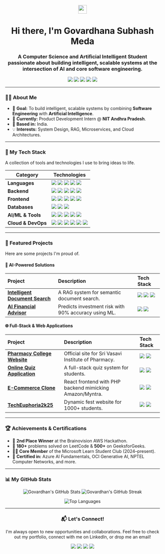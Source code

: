 <div align="center">
  <img src="https://media.giphy.com/media/hvRJCLFzcasrR4ia7z/giphy.gif" width="28">
  <h1 align="center">Hi there, I'm Govardhana Subhash Meda</h1>
  <h3 align="center"> A Computer Science and Artificial Intelligent Student  passionate about building intelligent, scalable systems at the intersection of AI and core software engineering.</h3>
</div>

<p align="center">
  <!-- ⬅️ Add your portfolio link here -->
  <a href="https://govardhan-subhash.github.io/portfolio/"><img src="https://img.shields.io/badge/My_Portfolio-8A2BE2?style=for-the-badge&logo=read-the-docs&logoColor=white"/></a>
  <a href="https://www.linkedin.com/in/govardhana-subhash-9392676529k/"><img src="https://img.shields.io/badge/LinkedIn-0077B5?style=for-the-badge&logo=linkedin&logoColor=white"/></a>
  <a href="mailto:govardhanasubhashmeda@gmail.com"><img src="https://img.shields.io/badge/Gmail-D14836?style=for-the-badge&logo=gmail&logoColor=white"/></a>
  <a href="https://leetcode.com/u/G_Subhash/"><img src="https://img.shields.io/badge/LeetCode-FFA116?style=for-the-badge&logo=LeetCode&logoColor=black"/></a>
  <a href="https://www.geeksforgeeks.org/user/subhashsuo86o/"><img src="https://img.shields.io/badge/GeeksforGeeks-298D46?style=for-the-badge&logo=geeksforgeeks&logoColor=white"/></a>
</p>

---

### 👨‍💻 About Me

- 🎯 **Goal:** To build intelligent, scalable systems by combining **Software Engineering** with **Artificial Intelligence**.
- 💼 **Currently:** Product Development Intern @ **NIT Andhra Pradesh**.
- 📍 **Based in:** India.
- 💡 **Interests:** System Design, RAG, Microservices, and Cloud Architectures.

---

### 🚀 My Tech Stack

A collection of tools and technologies I use to bring ideas to life.

| Category           | Technologies                                                                                                                                                                                                                                                              |
|--------------------|---------------------------------------------------------------------------------------------------------------------------------------------------------------------------------------------------------------------------------------------------------------------------|
| **Languages**      | <img src="https://img.shields.io/badge/Java-ED8B00?style=for-the-badge&logo=openjdk&logoColor=white"> <img src="https://img.shields.io/badge/Python-3776AB?style=for-the-badge&logo=python&logoColor=white"> <img src="https://img.shields.io/badge/C++-00599C?style=for-the-badge&logo=c%2B%2B&logoColor=white"> <img src="https://img.shields.io/badge/SQL-4479A1?style=for-the-badge&logo=postgresql&logoColor=white"> <img src="https://img.shields.io/badge/PHP-777BB4?style=for-the-badge&logo=php&logoColor=white">                                                                |
| **Backend**        | <img src="https://img.shields.io/badge/Spring_Boot-6DB33F?style=for-the-badge&logo=spring-boot&logoColor=white"> <img src="https://img.shields.io/badge/Django-092E20?style=for-the-badge&logo=django&logoColor=white"> <img src="https://img.shields.io/badge/Flask-000000?style=for-the-badge&logo=flask&logoColor=white"> <img src="https://img.shields.io/badge/Microservices-525252?style=for-the-badge&logo=redhat&logoColor=white"> <img src="https://img.shields.io/badge/REST_APIs-0277BD?style=for-the-badge&logo=swagger&logoColor=white"> |
| **Frontend**       | <img src="https://img.shields.io/badge/React-61DAFB?style=for-the-badge&logo=react&logoColor=black"> <img src="https://img.shields.io/badge/JavaScript-F7DF1E?style=for-the-badge&logo=javascript&logoColor=black"> <img src="https://img.shields.io/badge/HTML5-E34F26?style=for-the-badge&logo=html5&logoColor=white"> <img src="https://img.shields.io/badge/CSS3-1572B6?style=for-the-badge&logo=css3&logoColor=white"> <img src="https://img.shields.io/badge/Bootstrap-7952B3?style=for-the-badge&logo=bootstrap&logoColor=white"> |
| **Databases**      | <img src="https://img.shields.io/badge/PostgreSQL-4169E1?style=for-the-badge&logo=postgresql&logoColor=white"> <img src="https://img.shields.io/badge/MySQL-4479A1?style=for-the-badge&logo=mysql&logoColor=white"> <img src="https://img.shields.io/badge/MongoDB-47A248?style=for-the-badge&logo=mongodb&logoColor=white">                                                                                                                                                                                                                                                        |
| **AI/ML & Tools**  | <img src="https://img.shields.io/badge/scikit--learn-F7931E?style=for-the-badge&logo=scikit-learn&logoColor=white"> <img src="https://img.shields.io/badge/OpenAI-412991?style=for-the-badge&logo=openai&logoColor=white"> <img src="https://img.shields.io/badge/Pinecone-3B77F4?style=for-the-badge&logo=pinecone&logoColor=white"> <img src="https://img.shields.io/badge/FAISS-4A90E2?style=for-the-badge&logo=facebook&logoColor=white"> <img src="https://img.shields.io/badge/Generative_AI-8A2BE2?style=for-the-badge&logo=google-gemini&logoColor=white">                               |
| **Cloud & DevOps** | <img src="https://img.shields.io/badge/Amazon_AWS-232F3E?style=for-the-badge&logo=amazon-aws&logoColor=white"> <img src="https://img.shields.io/badge/Docker-2496ED?style=for-the-badge&logo=docker&logoColor=white"> <img src="https://img.shields.io/badge/Postman-FF6C37?style=for-the-badge&logo=postman&logoColor=white"> <img src="https://img.shields.io/badge/GitHub-181717?style=for-the-badge&logo=github&logoColor=white"> <img src="https://img.shields.io/badge/Git-F05032?style=for-the-badge&logo=git&logoColor=white"> <img src="https://img.shields.io/badge/Linux-FCC624?style=for-the-badge&logo=linux&logoColor=black"> |

---

### 🌟 Featured Projects

Here are some projects I'm proud of.

#### 🧠 AI-Powered Solutions
| Project | Description | Tech Stack |
| :--- | :--- | :--- |
| **[Intelligent Document Search](https://github.com/Govardhan-subhash/IntellDocSearch)** | A RAG system for semantic document search. | <img src="https://img.shields.io/badge/Spring_Boot-6DB33F?style=flat&logo=spring-boot&logoColor=white"> <img src="https://img.shields.io/badge/Python-3776AB?style=flat&logo=python&logoColor=white"> <img src="https://img.shields.io/badge/Pinecone-3B77F4?style=flat&logo=pinecone&logoColor=white"> |
| **[AI Financial Advisor](https://github.com/Govardhan-subhash/AI-financial_Advisory)** | Predicts investment risk with 90% accuracy using ML. | <img src="https://img.shields.io/badge/Flask-000000?style=flat&logo=flask&logoColor=white"> <img src="https://img.shields.io/badge/scikit--learn-F7931E?style=flat&logo=scikit-learn&logoColor=white"> |

#### 🌐 Full-Stack & Web Applications
| Project | Description | Tech Stack |
| :--- | :--- | :--- |
| **[Pharmacy College Website](https://svips.ac.in)** | Official site for Sri Vasavi Institute of Pharmacy. | <img src="https://img.shields.io/badge/React-61DAFB?style=flat&logo=react&logoColor=black"> <img src="https://img.shields.io/badge/PHP-777BB4?style=flat&logo=php&logoColor=white"> |
| **[Online Quiz Application](https://github.com/Govardhan-subhash/onlinequizapplication)** | A full-stack quiz system for students. | <img src="https://img.shields.io/badge/Spring_Boot-6DB33F?style=flat&logo=spring-boot&logoColor=white"> <img src="https://img.shields.io/badge/PostgreSQL-4169E1?style=flat&logo=postgresql&logoColor=white"> |
| **[E-Commerce Clone](https://github.com/Govardhan-subhash/React-e-Commerce)** | React frontend with PHP backend mimicking Amazon/Myntra. | <img src="https://img.shields.io/badge/React-61DAFB?style=flat&logo=react&logoColor=black"> <img src="https://img.shields.io/badge/PHP-777BB4?style=flat&logo=php&logoColor=white"> |
| **[TechEuphoria2k25](https://github.com/Govardhan-subhash/TechEuphoria2k25)** | Dynamic fest website for 1000+ students. | <img src="https://img.shields.io/badge/JavaScript-F7DF1E?style=flat&logo=javascript&logoColor=black"> <img src="https://img.shields.io/badge/Bootstrap-7952B3?style=flat&logo=bootstrap&logoColor=white"> |

---

### 🏆 Achievements & Certifications

- 🥈 **2nd Place Winner** at the Brainovision AWS Hackathon.
- 🧩 **180+** problems solved on LeetCode & **500+** on GeeksforGeeks.
- 👨‍🏫 **Core Member** of the Microsoft Learn Student Club (2024–present).
- 📜 **Certified in:** Azure AI Fundamentals, OCI Generative AI, NPTEL Computer Networks, and more.

---

### 📊 My GitHub Stats

<p align="center">
  <img src="https://github-readme-stats.vercel.app/api?username=Govardhan-subhash&show_icons=true&theme=tokyonight&hide_border=true&include_all_commits=true&count_private=true" alt="Govardhan's GitHub Stats" />
  <img src="https://github-readme-streak-stats.herokuapp.com/?user=Govardhan-subhash&theme=tokyonight&hide_border=true" alt="Govardhan's GitHub Streak" />
</p>

<p align="center">
  <img src="https://github-readme-stats.vercel.app/api/top-langs/?username=Govardhan-subhash&layout=compact&theme=tokyonight&hide_border=true" alt="Top Languages" />
</p>

---
<div align="center">
<h3>📬 Let's Connect!</h3>
<p>I'm always open to new opportunities and collaborations. Feel free to check out my portfolio, connect with me on LinkedIn, or drop me an email!</p>
<p>
  <!-- ⬅️ Add your portfolio link here -->
  <a href="https://govardhan-subhash.github.io/portfolio/"><img src="https://img.shields.io/badge/My_Portfolio-8A2BE2?style=for-the-badge&logo=read-the-docs&logoColor=white"/></a>
  <a href="https://www.linkedin.com/in/govardhana-subhash-9392676529k/"><img src="https://img.shields.io/badge/LinkedIn-0077B5?style=for-the-badge&logo=linkedin&logoColor=white"/></a>
  <a href="mailto:govardhanasubhashmeda@gmail.com"><img src="https://img.shields.io/badge/Gmail-D14836?style=for-the-badge&logo=gmail&logoColor=white"/></a>
  <a href="https://github.com/Govardhan-subhash"><img src="https://img.shields.io/badge/GitHub-181717?style=for-the-badge&logo=github&logoColor=white"/></a>
</p>
</div>
